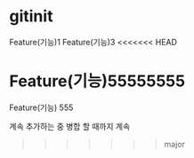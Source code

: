# gitinit

Feature(기능)1
Feature(기능)3
<<<<<<< HEAD


Feature(기능)55555555
=======
Feature(기능) 555

계속 추가하는 중 병합 할 때까지 계속 
>>>>>>> major
